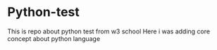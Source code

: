 # Python-test
This is repo about python test from w3 school
Here i was adding core concept about python language 
